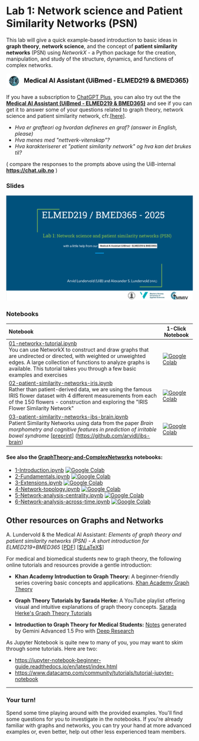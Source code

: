 # Lab 1: Network science and Patient Similarity Networks (PSN)

This lab will give a quick example-based introduction to basic ideas in **graph theory**, **network science**, and the concept of **patient similarity networks** (PSN) using *NetworkX* - a Python package for the creation, manipulation, and study of the structure, dynamics, and functions of complex networks.


<img src="../assets/GPT-MedAI.png" width="500"><br>

If you have a subscription to [ChatGPT Plus](https://openai.com/blog/chatgpt-plus), you can also try out the the [**Medical AI Assistant (UiBmed - ELMED219 & BMED365)**](https://chat.openai.com/g/g-d90dfN17H-medical-ai-assistant-uibmed-elmed219-bmed365) and see if you can get it to answer some of your questions related to graph theory, network science and patient similarity network, cfr.[[here](./assets/ELMED219_BMED365_2024_PSN.pdf)].

- _Hva er grafteori og hvordan defineres en graf? (answer in English, please)_
- _Hva menes med "nettverk-vitenskap"?_
- _Hva karakteriserer et "patient similarity network" og hva kan det brukes til?_

( compare the responses to the prompts above using the UiB-internal **https://chat.uib.no** )

### Slides


<a href="https://docs.google.com/presentation/d/e/2PACX-1vRvl54T7fBoOQaKCHOUcDDxuB4jDWyjw5tQMv3x5LYL7XVfB2hKGJZar1k3jrEUupYmQYOaMqyJ6MmF/pub?start=false&loop=false&delayms=3000"><img src="assets/Lab1-slide0.png"></a>



### Notebooks



| Notebook    |      1-Click Notebook     
|:----------|------|
|  [01-networkx-tutorial.ipynb](https://nbviewer.org/github/MMIV-ML/ELMED219-2025/blob/main/Lab1-NetworkSci-PSN/notebooks/01-networkx-tutorial.ipynb)  <br>You can use NetworkX to construct and draw graphs that are undirected or directed, with weighted or unweighted edges. A large collection of functions to analyze graphs is available. This tutorial takes you through a few basic examples and exercises | [![Google Colab](https://colab.research.google.com/assets/colab-badge.svg)](https://colab.research.google.com/github/MMIV-ML/ELMED219-2025/blob/main/Lab1-NetworkSci-PSN/notebooks/01-networkx-tutorial.ipynb)<br>
|  [02-patient-similarity-networks-iris.ipynb](https://nbviewer.org/github/MMIV-ML/ELMED219-2025/blob/main/Lab1-NetworkSci-PSN/notebooks/02-patient-similarity-networks-iris.ipynb)  <br>Rather than patient-derived data, we are using the famous  IRIS flower dataset with 4 different measurements from each of the 150 flowers - construction and exploring the "IRIS Flower Similarity Network" | [![Google Colab](https://colab.research.google.com/assets/colab-badge.svg)](https://colab.research.google.com/github/MMIV-ML/ELMED219-2025/blob/main/Lab1-NetworkSci-PSN/notebooks/02-patient-similarity-networks-iris.ipynb)<br>
|  [03-patient-similarity-networks-ibs-brain.ipynb](https://nbviewer.org/github/MMIV-ML/ELMED219-2025/blob/main/Lab1-NetworkSci-PSN/notebooks/03-patient-similarity-networks-ibs-brain.ipynb)  <br>Patient Similarity Networks using data from the paper _Brain morphometry and cognitive features in prediction of irritable bowel syndrome_ [[preprint](https://www.preprints.org/manuscript/202412.2149/v1)] (https://github.com/arvidl/ibs-brain)| [![Google Colab](https://colab.research.google.com/assets/colab-badge.svg)](https://colab.research.google.com/github/MMIV-ML/ELMED219-2025/blob/main/Lab1-NetworkSci-PSN/notebooks/03-patient-similarity-networks-ibs-brain.ipynb)<br>

</p>

#### See also the [GraphTheory-and-ComplexNetworks](./GraphTheory-and-ComplexNetworks/README.md) notebooks:
- [1-Introduction.ipynb](./GraphTheory-and-ComplexNetworks/notebooks/1-Introduction.ipynb) [![Google Colab](https://colab.research.google.com/assets/colab-badge.svg)](https://colab.research.google.com/github/MMIV-ML/ELMED219-2025/blob/main/Lab1-NetworkSci-PSN/GraphTheory-and-ComplexNetworks/notebooks/1-Introduction.ipynb) 
- [2-Fundamentals.ipynb](./GraphTheory-and-ComplexNetworks/notebooks/2-Fundamentals.ipynb) [![Google Colab](https://colab.research.google.com/assets/colab-badge.svg)](https://colab.research.google.com/github/MMIV-ML/ELMED219-2025/blob/main/Lab1-NetworkSci-PSN/GraphTheory-and-ComplexNetworks/notebooks/2-Fundamentals.ipynb)
- [3-Extensions.ipynb](./GraphTheory-and-ComplexNetworks/notebooks/3-Extensions.ipynb) [![Google Colab](https://colab.research.google.com/assets/colab-badge.svg)](https://colab.research.google.com/github/MMIV-ML/ELMED219-2025/blob/main/Lab1-NetworkSci-PSN/GraphTheory-and-ComplexNetworks/notebooks/3-Extensions.ipynb)
- [4-Network-topology.ipynb](./GraphTheory-and-ComplexNetworks/notebooks/4-Network-topology.ipynb) [![Google Colab](https://colab.research.google.com/assets/colab-badge.svg)](https://colab.research.google.com/github/MMIV-ML/ELMED219-2025/blob/main/Lab1-NetworkSci-PSN/GraphTheory-and-ComplexNetworks/notebooks/4-Network-topology.ipynb)
- [5-Network-analysis-centrality.ipynb](./GraphTheory-and-ComplexNetworks/notebooks/5-Network-analysis-centrality.ipynb) [![Google Colab](https://colab.research.google.com/assets/colab-badge.svg)](https://colab.research.google.com/github/MMIV-ML/ELMED219-2025/blob/main/Lab1-NetworkSci-PSN/GraphTheory-and-ComplexNetworks/notebooks/5-Network-analysis-centrality.ipynb)
- [6-Network-analysis-across-time.ipynb](./GraphTheory-and-ComplexNetworks/notebooks/6-Network-analysis-across-time.ipynb) [![Google Colab](https://colab.research.google.com/assets/colab-badge.svg)](https://colab.research.google.com/github/MMIV-ML/ELMED219-2025/blob/main/Lab1-NetworkSci-PSN/GraphTheory-and-ComplexNetworks/notebooks/6-Network-analysis-across-time.ipynb)






## Other resources on Graphs and Networks
A. Lundervold \& the Medical AI Assistant: _Elements of graph theory and patient similarity networks (PSN) - A short introduction for ELMED219+BMED365_ [[PDF](./assets/ELMED219_BMED365_2024_PSN.pdf)] [[$\LaTeX$](https://www.overleaf.com/read/pccnktqbnswg#4f47e2)]

For medical and biomedical students new to graph theory, the following online tutorials and resources provide a gentle introduction:

- **Khan Academy Introduction to Graph Theory:** A beginner-friendly series covering basic concepts and applications. [Khan Academy Graph Theory](https://www.khanacademy.org/computing/computer-science/algorithms/graph-representation/a/describing-graphs)
    
- **Graph Theory Tutorials by Sarada Herke:** A YouTube playlist offering visual and intuitive explanations of graph theory concepts. [Sarada Herke's Graph Theory Tutorials](https://www.youtube.com/playlist?list=PLoJC20gNfC2gmT_5WgwYwGMvgCjYVsIQg)
    
- **Introduction to Graph Theory for Medical Students:** [Notes](https://docs.google.com/document/d/1Hy68-fjs1EJV3LL03qYusYydyXP7IAwsUnIYlaC9MdE/edit?usp=sharing) generated by Gemini Advanced 1.5 Pro with [Deep Research](https://blog.google/products/gemini/google-gemini-deep-research)

As Jupyter Notebook is quite new to many of you, you may want to skim through some tutorials. Here are two: 
* https://jupyter-notebook-beginner-guide.readthedocs.io/en/latest/index.html
* https://www.datacamp.com/community/tutorials/tutorial-jupyter-notebook
<!-- Here's a short extra video that goes through a very similar notebook to the one we use in this lab: https://www.youtube.com/watch?v=OhxUgFNnj1U. You may want to watch this as well. -->

<hr>

### Your turn! 

Spend some time playing around with the provided examples. You'll find some questions for you to investigate in the notebooks. If you're already familiar with graphs and networks, you can try your hand at more advanced examples or, even better, help out other less experienced team members. 

